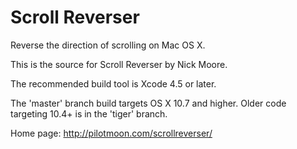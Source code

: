 Scroll Reverser
===============

Reverse the direction of scrolling on Mac OS X. 

This is the source for Scroll Reverser by Nick Moore. 

The recommended build tool is Xcode 4.5 or later. 

The 'master' branch build targets OS X 10.7 and higher. Older code targeting 10.4+ is in the 'tiger' branch.

Home page: http://pilotmoon.com/scrollreverser/
